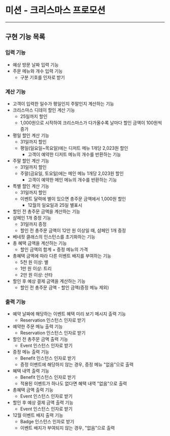 # 미션 - 크리스마스 프로모션

---

## 구현 기능 목록

### 입력 기능

- 예상 방문 날짜 입력 기능
- 주문 메뉴와 개수 입력 기능
    - 구분 기호를 인자로 받기

### 계산 기능

- 고객이 입력한 일수가 평일인지 주말인지 계산하는 기능
- 크리스마스 디데이 할인 계산 기능
    - 25일까지 할인
    - 1,000원으로 시작하여 크리스마스가 다가올수록 날마다 할인 금액이 100원씩 증가
- 평일 할인 계산 기능
    - 31일까지 할인
    - 평일(일요일~목요일)에는 디저트 메뉴 1개당 2,023원 할인
        - 고객이 예약한 디저트 메뉴의 개수를 반환하는 기능
- 주말 할인 계산 기능
    - 31일까지 할인
    - 주말(금요일, 토요일)에는 메인 메뉴 1개당 2,023원 할인
        - 고객이 예약한 메인 메뉴의 개수를 반환하는 기능
- 특별 할인 계산 기능
    - 31일까지 할인
    - 이벤트 달력에 별이 있으면 총주문 금액에서 1,000원 할인
        - 12월의 일요일과 25일 별표시
- 할인 전 총주문 금액을 계산하는 기능
- 샴페인 1개 증정 기능
    - 31일까지 증정
    - 할인 전 총주문 금액이 12만 원 이상일 때, 샴페인 1개 증정
- 베네핏 클래스의 인스턴스를 초기화하는 기능
- 총 혜택 금액을 계산하는 기능
    - 할인 금액의 합계 + 증정 메뉴의 가격
- 총혜택 금액에 따라 다른 이벤트 배지를 부여하는 기능
    - 5천 원 이상: 별
    - 1만 원 이상: 트리
    - 2만 원 이상: 산타
- 할인 후 예상 결제 금액을 계산하는 기능
    - 할인 전 총주문 금액 - 할인 금액(증정 메뉴 제외)

### 출력 기능

- 예약 날짜에 해당하는 이벤트 혜택 미리 보기 메시지 출력 기능
    - Reservation 인스턴스 인자로 받기
- 예약한 주문 메뉴 출력 기능
    - Reservation 인스턴스 인자로 받기
- 할인 전 총주문 금액 출력 기능
    - Event 인스턴스 인자로 받기
- 증정 메뉴 출력 기능
    - Benefit 인스턴스 인자로 받기
    - 증정 이벤트에 해당하지 않는 경우, 증정 메뉴 "없음"으로 출력
- 혜택 내역 출력 기능
    - Benefit 인스턴스 인자로 받기
    - 적용된 이벤트가 하나도 없다면 혜택 내역 "없음"으로 출력
- 총혜택 금액 출력 기능
    - Event 인스턴스 인자로 받기
- 할인 후 예상 결제 금액 출력 기능
    - Event 인스턴스 인자로 받기
- 12월 이벤트 배지 출력 기능
    - Badge 인스턴스 인자로 받기
    - 이벤트 배지가 부여되지 않는 경우, "없음"으로 출력
